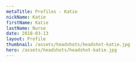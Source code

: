 ```yaml
---
metaTitle: Profiles - Katie
nickName: Katie
firstName: Katie
lastName: Nurse
date: 2018-03-13
layout: Profile
thumbnail: /assets/headshots/headshot-katie.jpg
hero: /assets/headshots/headshot-katie.jpg
---
```

